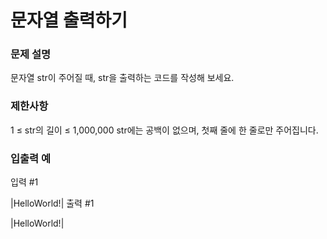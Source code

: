 # 문자열 출력하기

### 문제 설명

문자열 str이 주어질 때, str을 출력하는 코드를 작성해 보세요.

### 제한사항

1 ≤ str의 길이 ≤ 1,000,000
str에는 공백이 없으며, 첫째 줄에 한 줄로만 주어집니다.

### 입출력 예

입력 #1

|HelloWorld!|
출력 #1

|HelloWorld!|
